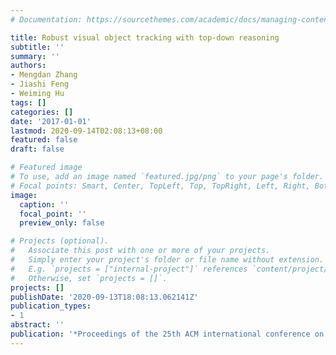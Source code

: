 ```yaml
---
# Documentation: https://sourcethemes.com/academic/docs/managing-content/

title: Robust visual object tracking with top-down reasoning
subtitle: ''
summary: ''
authors:
- Mengdan Zhang
- Jiashi Feng
- Weiming Hu
tags: []
categories: []
date: '2017-01-01'
lastmod: 2020-09-14T02:08:13+08:00
featured: false
draft: false

# Featured image
# To use, add an image named `featured.jpg/png` to your page's folder.
# Focal points: Smart, Center, TopLeft, Top, TopRight, Left, Right, BottomLeft, Bottom, BottomRight.
image:
  caption: ''
  focal_point: ''
  preview_only: false

# Projects (optional).
#   Associate this post with one or more of your projects.
#   Simply enter your project's folder or file name without extension.
#   E.g. `projects = ["internal-project"]` references `content/project/deep-learning/index.md`.
#   Otherwise, set `projects = []`.
projects: []
publishDate: '2020-09-13T18:08:13.062141Z'
publication_types:
- 1
abstract: ''
publication: '*Proceedings of the 25th ACM international conference on Multimedia*'
---
```

